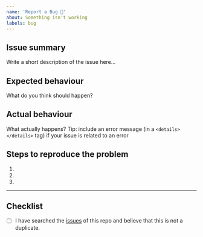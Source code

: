 ```yaml
---
name: 'Report a Bug 🐞'
about: Something isn't working
labels: bug
---
```



## Issue summary

Write a short description of the issue here...

## Expected behaviour

What do you think should happen?

## Actual behaviour

What actually happens?
Tip: include an error message (in a `<details></details>` tag) if your issue is related to an error

## Steps to reproduce the problem

1.
2.
3.

---

## Checklist

- [ ] I have searched the [issues](https://github.com/PrimedigitalGlobal/appleauth/issues) of this repo and believe that this is not a duplicate.
